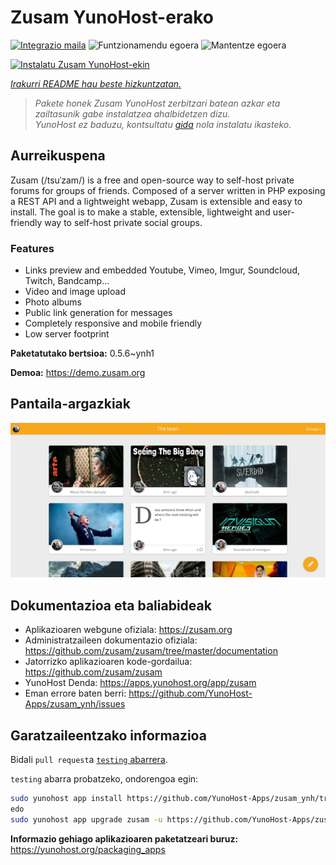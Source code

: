 <!--
Ohart ongi: README hau automatikoki sortu da <https://github.com/YunoHost/apps/tree/master/tools/readme_generator>ri esker
EZ editatu eskuz.
-->

# Zusam YunoHost-erako

[![Integrazio maila](https://apps.yunohost.org/badge/integration/zusam)](https://ci-apps.yunohost.org/ci/apps/zusam/)
![Funtzionamendu egoera](https://apps.yunohost.org/badge/state/zusam)
![Mantentze egoera](https://apps.yunohost.org/badge/maintained/zusam)

[![Instalatu Zusam YunoHost-ekin](https://install-app.yunohost.org/install-with-yunohost.svg)](https://install-app.yunohost.org/?app=zusam)

*[Irakurri README hau beste hizkuntzatan.](./ALL_README.md)*

> *Pakete honek Zusam YunoHost zerbitzari batean azkar eta zailtasunik gabe instalatzea ahalbidetzen dizu.*  
> *YunoHost ez baduzu, kontsultatu [gida](https://yunohost.org/install) nola instalatu ikasteko.*

## Aurreikuspena

Zusam (/tsuˈzam/) is a free and open-source way to self-host private forums for groups of friends. Composed of a server written in PHP exposing a REST API and a lightweight webapp, Zusam is extensible and easy to install.
The goal is to make a stable, extensible, lightweight and user-friendly way to self-host private social groups.

### Features

- Links preview and embedded Youtube, Vimeo, Imgur, Soundcloud, Twitch, Bandcamp...
- Video and image upload
- Photo albums
- Public link generation for messages
- Completely responsive and mobile friendly
- Low server footprint


**Paketatutako bertsioa:** 0.5.6~ynh1

**Demoa:** <https://demo.zusam.org>

## Pantaila-argazkiak

![Zusam(r)en pantaila-argazkia](./doc/screenshots/screenshot.jpg)

## Dokumentazioa eta baliabideak

- Aplikazioaren webgune ofiziala: <https://zusam.org>
- Administratzaileen dokumentazio ofiziala: <https://github.com/zusam/zusam/tree/master/documentation>
- Jatorrizko aplikazioaren kode-gordailua: <https://github.com/zusam/zusam>
- YunoHost Denda: <https://apps.yunohost.org/app/zusam>
- Eman errore baten berri: <https://github.com/YunoHost-Apps/zusam_ynh/issues>

## Garatzaileentzako informazioa

Bidali `pull request`a [`testing` abarrera](https://github.com/YunoHost-Apps/zusam_ynh/tree/testing).

`testing` abarra probatzeko, ondorengoa egin:

```bash
sudo yunohost app install https://github.com/YunoHost-Apps/zusam_ynh/tree/testing --debug
edo
sudo yunohost app upgrade zusam -u https://github.com/YunoHost-Apps/zusam_ynh/tree/testing --debug
```

**Informazio gehiago aplikazioaren paketatzeari buruz:** <https://yunohost.org/packaging_apps>
